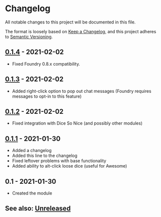 # Changelog
All notable changes to this project will be documented in this file.

The format is loosely based on [Keep a Changelog](https://keepachangelog.com/en/1.0.0/),
and this project adheres to [Semantic Versioning](https://semver.org/spec/v2.0.0.html).

## [0.1.4] - 2021-02-02
- Fixed Foundry 0.8.x compatibility.

## [0.1.3] - 2021-02-02
- Added right-click option to pop out chat messages (Foundry requires messages to opt-in to this feature)

## [0.1.2] - 2021-02-02
- Fixed integration with Dice So Nice (and possibly other modules)

## [0.1.1] - 2021-01-30
- Added a changelog
- Added this line to the changelog
- Fixed leftover problems with base functionality
- Added ability to alt-click loose dice (useful for Awesome)

## 0.1 - 2021-01-30
- Created the module

## See also: [Unreleased]

[Unreleased]: https://github.com/itamarcu/one-roll-engine/compare/0.1.1...HEAD
[0.1.1]: https://github.com/itamarcu/one-roll-engine/compare/0.1...0.1.1
[0.1.2]: https://github.com/itamarcu/one-roll-engine/compare/0.1.1...0.1.2
[0.1.3]: https://github.com/itamarcu/one-roll-engine/compare/0.1.2...0.1.3
[0.1.4]: https://github.com/itamarcu/one-roll-engine/compare/0.1.3...0.1.4
